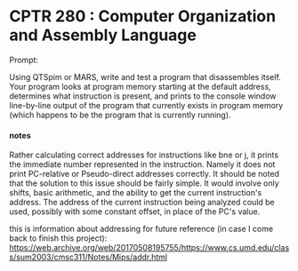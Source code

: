 # CPTR 280 : Computer Organization and Assembly Language

Prompt:

Using QTSpim or MARS, write and test a program that disassembles itself. Your program looks at program memory starting at the default address, determines what instruction is present, and prints to the console window line-by-line output of the program that currently exists in program memory (which happens to be the program that is currently running).

#### notes
 
Rather calculating correct addresses for instructions like bne or j, it prints the immediate number represented in the instruction. Namely it does not print PC-relative or Pseudo-direct addresses correctly.
It should be noted that the solution to this issue should be fairly simple. It would involve only shifts, basic arithmetic, and the ability to get the current instruction's address. The address of the current instruction being analyzed could be used, possibly with some constant offset, in place of the PC's value.

this is information about addressing  for future reference (in case I come back to finish this project): https://web.archive.org/web/20170508195755/https://www.cs.umd.edu/class/sum2003/cmsc311/Notes/Mips/addr.html
